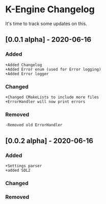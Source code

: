 # K-Engine Changelog

It's time to track some updates on this.

## [0.0.1 alpha] - 2020-06-16
 
 
### Added
    
    +Added Changelog 
    +Added Error enum (used for Error logging)
    +Added Error logger
    

### Changed

    +Changed CMakeLists to include more files 
    +ErrorHandler will now print errors

### Removed 
    -Removed old ErrorHandler

 
 

## [0.0.2 alpha] - 2020-06-16

### Added
    +Settings parser
    +added SDL2
    

### Changed

    

### Removed 
    
